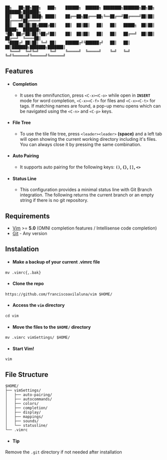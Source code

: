 ```
██╗   ██╗██╗███╗   ███╗    ██████╗  ██████╗ ████████╗███████╗██╗██╗     ███████╗███████╗
██║   ██║██║████╗ ████║    ██╔══██╗██╔═══██╗╚══██╔══╝██╔════╝██║██║     ██╔════╝██╔════╝
██║   ██║██║██╔████╔██║    ██║  ██║██║   ██║   ██║   █████╗  ██║██║     █████╗  ███████╗
╚██╗ ██╔╝██║██║╚██╔╝██║    ██║  ██║██║   ██║   ██║   ██╔══╝  ██║██║     ██╔══╝  ╚════██║
 ╚████╔╝ ██║██║ ╚═╝ ██║    ██████╔╝╚██████╔╝   ██║   ██║     ██║███████╗███████╗███████║
  ╚═══╝  ╚═╝╚═╝     ╚═╝    ╚═════╝  ╚═════╝    ╚═╝   ╚═╝     ╚═╝╚══════╝╚══════╝╚══════╝
```

## Features
* #### Completion
    * It uses the omnifunction, press `<C-x><C-o>` while open in **`INSERT`** mode for word completion, `<C-x><C-f>` for files and `<C-x><C-t>` for tags. If matching names are found, a pop-up menu opens which can be navigated using the `<C-n>` and `<C-p>` keys.

* #### File Tree
    * To use the tile file tree, press `<leader><leader>` **(space)** and a left tab will open showing the current working directory including it's files. You can always close it by pressing the same combination.
* #### Auto Pairing
    * It supports auto pairing for the following keys: **`()`, `{}`, `[]`, `<>`**
* #### Status Line
    * This configuration provides a minimal status line with Git Branch integration. The following returns the current branch or an empty string if there is no git repository.

## Requirements
* [Vim](https://www.vim.org/) >= **5.0** (OMNI completion features / Intellisense code completion)
* [Git](https://git-scm.com/) - Any version

## Instalation
* #### Make a backup of your current .vimrc file
`mv .vimrc{,.bak}`

* #### Clone the repo
`https://github.com/franciscoavilaluna/vim $HOME/`

* #### Access the `vim` directory
`cd vim`

* #### Move the files to the `$HOME/` directory
`mv .vimrc vimSettings/ $HOME/`

* #### Start Vim!
`vim`

## File Structure
```
$HOME/
├── vimSettings/
│   ├── auto-pairing/
│   ├── autocommands/
│   ├── colors/
│   ├── completion/
│   ├── display/
│   ├── mappings/
│   ├── sounds/
│   └── statusline/
└── .vimrc

```
* #### Tip
Remove the `.git` directory if not needed after installation
